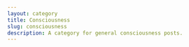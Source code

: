 ```yaml
---
layout: category
title: Consciousness
slug: consciousness
description: A category for general consciousness posts.
---
```


